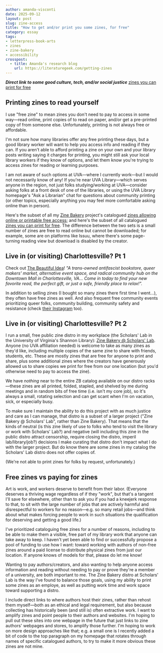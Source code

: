 ```yaml
---
author: amanda-visconti
date: 2025-09-12
layout: post
slug: zine-access
title: "How to get and/or print you some zines, for free"
category: essay
tags:
- letterpress-book-arts
- zines
- zine-bakery
- accessibility
crosspost:
  - title: Amanda's research blog
    url: https://literaturegeek.com/getting-zines
---
```


***Direct link to some good culture, tech, and/or social justice*** [zines you can print for free](https://airtable.com/appY7WyBFjSzLXQd6/shrPyuB4nbJTqHsbw)

## Printing zines to read yourself
I use "free zine" to mean zines you don't need to pay to access in some way—read online, print copies of to read on paper, and/or get a pre-printed copy of from someone else. Unfortunately, printing is not always free or affordable.

I'm not sure how many libraries offer any free printing these days, but a good library worker will want to help you access info and reading if they can. If you aren't able to afford printing a zine on your own and your library posts writing saying it charges for printing, you might still ask your local library workers if they know of options, and let them know you're trying to access zines for reading or learning purposes. 

I am not aware of such options at UVA—where I currently work—but I would not necessarily know of any! If you're near UVA Library—which serves anyone in the region, not just folks studying/working at UVA—consider asking folks at a front desk of one of the libraries, or using the UVA Library homepage's "Ask a Librarian" chat for questions about community printing (or other topics, especially anything you may feel more comfortable asking online than in person).

Here's the subset of all my [Zine Bakery](https://zinebakery.com) project's catalogued [zines allowing online or printable free access](https://airtable.com/appY7WyBFjSzLXQd6/shrdTYN1SZtS6WtD2); and here's the subset of all catalogued [zines you can print for free](https://airtable.com/appY7WyBFjSzLXQd6/shrPyuB4nbJTqHsbw). The difference between the two sets is a small number of zines are free to read online but cannot be downloaded; for example, some are on platforms like Issuu, where there's some page-turning reading view but download is disabled by the creator.

## Live in (or visiting) Charlottesville? Pt 1
Check out <a href="https://www.thebeautifulidea.gay/">The Beautiful Idea</a>! *"A trans-owned antifascist bookstore, queer makers' market, alternative event space, and radical community hub on the Downtown Mall in Charlottesville, VA... Come in today to find your new favorite read, the perfect gift, or just a safe, friendly place to relax!".* 

In addition to selling zines (I bought so many zines there first time I went...), they often have free zines as well. And also frequent free community events prioritizing queer folks, community building, community safety and resistance (check <a href="https://www.instagram.com/the.beautiful.idea">their Instagram</a> too).

## Live in (or visiting) Charlottesville? Pt 2
I run a small, free public zine distro in my workplace (the Scholars' Lab in the University of Virginia's Shannon Library): [Zine Bakery @ Scholars' Lab](https://zinebakery.com/physical-distro). Anyone (no UVA affiliation needed) is welcome to take as many zines as they'd like, including multiple copies of the same zine to share with friends, students, etc. These are mostly zines that are free for anyone to print and share, plus some additional zines where the creators have generously allowed us to share copies we print for free from our one location (but you'd otherwise need to pay to access the zine). 

We have *nothing* near to the entire ZB catalog available on our distro racks—these zines are all printed, folded, stapled, and shelved by me during meetings and in random bits of free time (i.e. isn't my core job), so it's always a small, rotating selection and can get scant when I'm on vacation, sick, or especially busy.

To make sure I maintain the ability to do this project with as much justice and care as I can manage, that distro is a subset of a larger project ("Zine Bakery @ Scholars' Lab", rather than Zine Bakery). That means that the kinds of neutral (is this zine likely of use to folks who tend to visit the library or work with Scholars' Lab?) and negative (will including this zine in the public distro attract censorship, require closing the distro, imperil lab/library/job?) decisions I make curating that distro don't impact what I do with the larger project. But do know there are some zines in my catalog the Scholars' Lab distro does not offer copies of.

(We're not able to print zines for folks by request, unfortunately.)

## Free zines vs paying for zines
Art is work, and workers deserve to benefit from their labor. (Everyone deserves a thriving wage regardless of if they "work", but that's a tangent I'll save for elsewhere, other than to ask you if you had a kneejerk response to that, to sit with the large number of jobs that are actively harmful and disrespectful to workers for no reason—e.g. so many retail jobs—and think about what makes forcing people to work in such situations the qualification for deserving and getting a good life.) 

I've prioritized cataloguing free zines for a number of reasons, including to be able to make them a visible, free part of my library work that anyone can take away to keep. I haven't yet been able to find or successfully propose a pool of funding to use how I want: toward working with authors of non-free zines around a paid license to distribute physical zines from just our location. If anyone knows of models for that, please do let me know!

Wanting to pay authors/creators, and also wanting to help anyone access information and reading without needing to pay or prove they're a member of a university, are both important to me. The Zine Bakery distro at Scholars' Lab is the way I've found to balance those goals, using my ability to print some zines as an employe, as well as putting work time and work space toward supporting a distro.

I include direct links to where authors host their zines, rather than rehost them myself—both as an ethical and legal requirement, but also because collecting has historically been (and still is) often extractive work. I want to amplify zines and point people to their authors and websites. I'm hoping to pull out these sites into one webpage in the future that just links to zine authors' webpages and stores, to amplify those further. I'm hoping to work on more design approaches like that; e.g. a small one is I recently added a bit of code to the top paragraph on my homepage that rotates through names of specific catalogued authors, to try to make it more obvious these zines are not mine. 